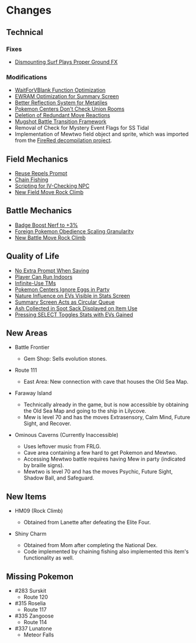 # Changes

## Technical
### Fixes
- [Dismounting Surf Plays Proper Ground FX](https://github.com/pret/pokeemerald/wiki/Surfing-Dismount-Ground-Effects)

### Modifications
- [WaitForVBlank Function Optimization](https://github.com/pret/pokeemerald/wiki/Improving-the-WaitForVBlank-function)
- [EWRAM Optimization for Summary Screen](https://github.com/pret/pokeemerald/wiki/Make-space-for-EWRAM-Data-for-Summary-screen)
- [Better Reflection System for Metatiles](https://github.com/pret/pokeemerald/wiki/Reflections)
- [Pokemon Centers Don't Check Union Rooms](https://github.com/pret/pokeemerald/wiki/Disabling-Union-Room-check-when-entering-Pok%C3%A9mon-Centers)
- [Deletion of Redundant Move Reactions](https://github.com/pret/pokeemerald/wiki/Remove-the-functionally-redundant-move-grammar-tables)
- [Mugshot Battle Transition Framework](https://www.pokecommunity.com/showpost.php?p=10212533&postcount=161)
- Removal of Check for Mystery Event Flags for SS Tidal
- Implementation of Mewtwo field object and sprite, which was imported from the [FireRed decompilation project](https://github.com/pret/pokefirered).


## Field Mechanics
- [Reuse Repels Prompt](https://github.com/pret/pokeemerald/wiki/Prompt-for-reusing-Repels)
- [Chain Fishing](https://github.com/pret/pokeemerald/wiki/Chain-Fishing)
- [Scripting for IV-Checking NPC](https://www.pokecommunity.com/showpost.php?p=10160888&postcount=71)
- [New Field Move Rock Climb](https://github.com/ghoulslash/pokeemerald/tree/rock-climb)

## Battle Mechanics
- [Badge Boost Nerf to +3%](https://github.com/pret/pokeemerald/wiki/Remove-badge-boosts#1-remove-badge-boosts-from-damage-calculations)
- [Foreign Pokemon Obedience Scaling Granularity](https://github.com/pret/pokeemerald/wiki/Remove-badge-boosts#1-remove-badge-boosts-from-damage-calculations)
- [New Battle Move Rock Climb](https://github.com/ghoulslash/pokeemerald/tree/rock-climb)


## Quality of Life
- [No Extra Prompt When Saving](https://github.com/pret/pokeemerald/wiki/Remove-the-extra-save-confirmation)
- [Player Can Run Indoors](https://github.com/pret/pokeemerald/wiki/Allow-running-indoors)
- [Infinite-Use TMs](https://github.com/pret/pokeemerald/wiki/Infinite-TM-usage)
- [Pokemon Centers Ignore Eggs in Party](https://github.com/pret/pokeemerald/wiki/Pokecenters-Disregard-Eggs)
- [Nature Influence on EVs Visible in Stats Screen](https://github.com/pret/pokeemerald/wiki/Colored-stats-by-nature-in-summary-screen)
- [Summary Screen Acts as Circular Queue](https://www.pokecommunity.com/showpost.php?p=10060875&postcount=27)
- [Ash Collected in Soot Sack Displayed on Item Use](https://www.pokecommunity.com/showpost.php?p=10222284&postcount=178)
- [Pressing SELECT Toggles Stats with EVs Gained](https://www.pokecommunity.com/showpost.php?p=10161688&postcount=77)


## New Areas
- Battle Frontier
    - Gem Shop: Sells evolution stones.

- Route 111
    - East Area: New connection with cave that houses the Old Sea Map.

- Faraway Island
    - Technically already in the game, but is now accessible by obtaining the Old Sea Map and going to the ship in Lilycove.
    - Mew is level 70 and has the moves Extrasensory, Calm Mind, Future Sight, and Recover.

- Ominous Caverns (Currently Inaccessible)
    - Uses leftover music from FRLG.
    - Cave area containing a few hard to get Pokemon and Mewtwo.
    - Accessing Mewtwo battle requires having Mew in party (indicated by braille signs).
    - Mewtwo is level 70 and has the moves Psychic, Future Sight, Shadow Ball, and Safeguard.

## New Items
- HM09 (Rock Climb)
    - Obtained from Lanette after defeating the Elite Four.

- Shiny Charm
    - Obtained from Mom after completing the National Dex.
    - Code implemented by chaining fishing also implemented this item's functionality as well.

## Missing Pokemon
- #283 Surskit
    - Route 120
- #315 Roselia
    - Route 117
- #335 Zangoose
    - Route 114
- #337 Lunatone
    - Meteor Falls